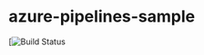 # azure-pipelines-sample  

[![Build Status](https://dev.azure.com/hristijan-tests/Semos/_apis/build/status/Shurbeski.azure-pipelines-sample%20(1)?branchName=multiple-jobs)
